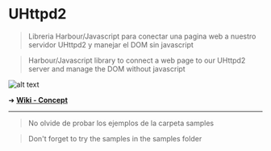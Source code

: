 UHttpd2
=======

>Libreria Harbour/Javascript para conectar una pagina web a nuestro servidor UHttpd2 y manejar el DOM sin javascript

>Harbour/Javascript library to connect a web page to our UHttpd2 server and manage the DOM without javascript


![alt text](https://i.postimg.cc/4NWB6QNR/concept.gif)

➜ [**Wiki - Concept**](https://github.com/carles9000/uhttpd2/wiki/Concept)

---------

>No olvide de probar los ejemplos de la carpeta samples

>Don't forget to try the samples in the samples folder
